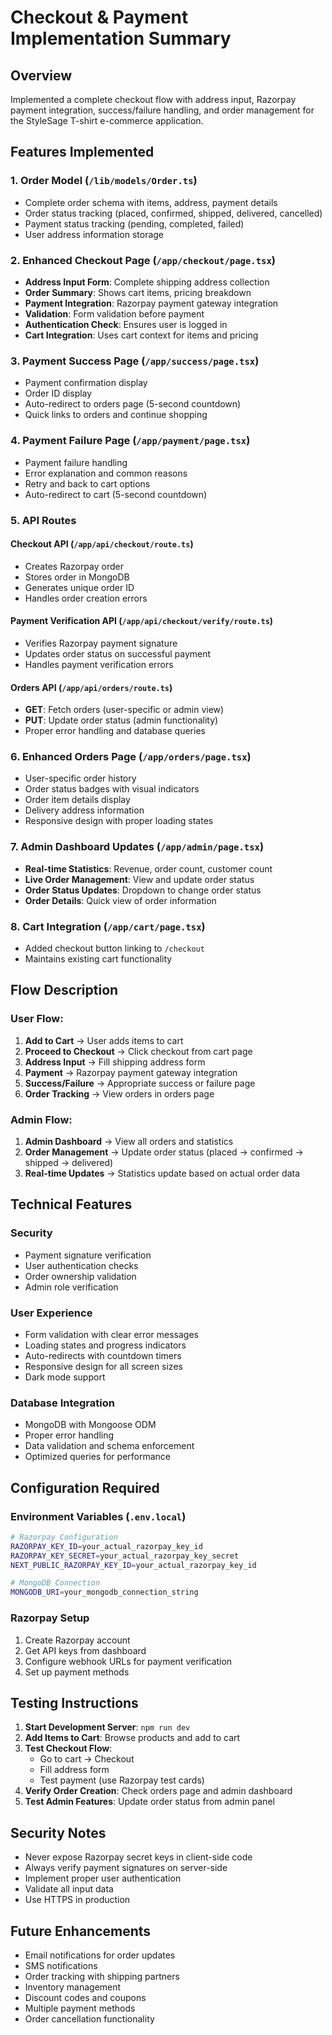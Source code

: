# Checkout & Payment Implementation Summary

## Overview

Implemented a complete checkout flow with address input, Razorpay payment integration, success/failure handling, and order management for the StyleSage T-shirt e-commerce application.

## Features Implemented

### 1. Order Model (`/lib/models/Order.ts`)

- Complete order schema with items, address, payment details
- Order status tracking (placed, confirmed, shipped, delivered, cancelled)
- Payment status tracking (pending, completed, failed)
- User address information storage

### 2. Enhanced Checkout Page (`/app/checkout/page.tsx`)

- **Address Input Form**: Complete shipping address collection
- **Order Summary**: Shows cart items, pricing breakdown
- **Payment Integration**: Razorpay payment gateway integration
- **Validation**: Form validation before payment
- **Authentication Check**: Ensures user is logged in
- **Cart Integration**: Uses cart context for items and pricing

### 3. Payment Success Page (`/app/success/page.tsx`)

- Payment confirmation display
- Order ID display
- Auto-redirect to orders page (5-second countdown)
- Quick links to orders and continue shopping

### 4. Payment Failure Page (`/app/payment/page.tsx`)

- Payment failure handling
- Error explanation and common reasons
- Retry and back to cart options
- Auto-redirect to cart (5-second countdown)

### 5. API Routes

#### Checkout API (`/app/api/checkout/route.ts`)

- Creates Razorpay order
- Stores order in MongoDB
- Generates unique order ID
- Handles order creation errors

#### Payment Verification API (`/app/api/checkout/verify/route.ts`)

- Verifies Razorpay payment signature
- Updates order status on successful payment
- Handles payment verification errors

#### Orders API (`/app/api/orders/route.ts`)

- **GET**: Fetch orders (user-specific or admin view)
- **PUT**: Update order status (admin functionality)
- Proper error handling and database queries

### 6. Enhanced Orders Page (`/app/orders/page.tsx`)

- User-specific order history
- Order status badges with visual indicators
- Order item details display
- Delivery address information
- Responsive design with proper loading states

### 7. Admin Dashboard Updates (`/app/admin/page.tsx`)

- **Real-time Statistics**: Revenue, order count, customer count
- **Live Order Management**: View and update order status
- **Order Status Updates**: Dropdown to change order status
- **Order Details**: Quick view of order information

### 8. Cart Integration (`/app/cart/page.tsx`)

- Added checkout button linking to `/checkout`
- Maintains existing cart functionality

## Flow Description

### User Flow:

1. **Add to Cart** → User adds items to cart
2. **Proceed to Checkout** → Click checkout from cart page
3. **Address Input** → Fill shipping address form
4. **Payment** → Razorpay payment gateway integration
5. **Success/Failure** → Appropriate success or failure page
6. **Order Tracking** → View orders in orders page

### Admin Flow:

1. **Admin Dashboard** → View all orders and statistics
2. **Order Management** → Update order status (placed → confirmed → shipped → delivered)
3. **Real-time Updates** → Statistics update based on actual order data

## Technical Features

### Security

- Payment signature verification
- User authentication checks
- Order ownership validation
- Admin role verification

### User Experience

- Form validation with clear error messages
- Loading states and progress indicators
- Auto-redirects with countdown timers
- Responsive design for all screen sizes
- Dark mode support

### Database Integration

- MongoDB with Mongoose ODM
- Proper error handling
- Data validation and schema enforcement
- Optimized queries for performance

## Configuration Required

### Environment Variables (`.env.local`)

```bash
# Razorpay Configuration
RAZORPAY_KEY_ID=your_actual_razorpay_key_id
RAZORPAY_KEY_SECRET=your_actual_razorpay_key_secret
NEXT_PUBLIC_RAZORPAY_KEY_ID=your_actual_razorpay_key_id

# MongoDB Connection
MONGODB_URI=your_mongodb_connection_string
```

### Razorpay Setup

1. Create Razorpay account
2. Get API keys from dashboard
3. Configure webhook URLs for payment verification
4. Set up payment methods

## Testing Instructions

1. **Start Development Server**: `npm run dev`
2. **Add Items to Cart**: Browse products and add to cart
3. **Test Checkout Flow**:
   - Go to cart → Checkout
   - Fill address form
   - Test payment (use Razorpay test cards)
4. **Verify Order Creation**: Check orders page and admin dashboard
5. **Test Admin Features**: Update order status from admin panel

## Security Notes

- Never expose Razorpay secret keys in client-side code
- Always verify payment signatures on server-side
- Implement proper user authentication
- Validate all input data
- Use HTTPS in production

## Future Enhancements

- Email notifications for order updates
- SMS notifications
- Order tracking with shipping partners
- Inventory management
- Discount codes and coupons
- Multiple payment methods
- Order cancellation functionality
